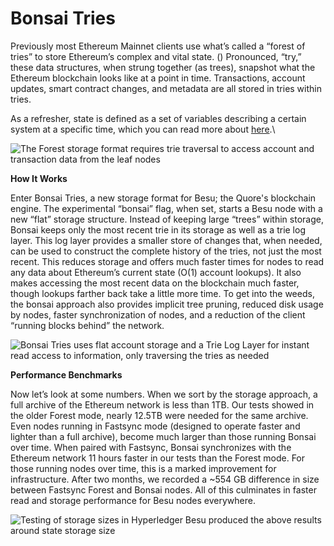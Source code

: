 # Bonsai Tries

Previously most Ethereum Mainnet clients use what’s called a “forest of tries” to store Ethereum’s complex and vital state. () Pronounced, “try,” these data structures, when strung together (as trees), snapshot what the Ethereum blockchain looks like at a point in time. Transactions, account updates, smart contract changes, and metadata are all stored in tries within tries.

As a refresher, state is defined as a set of variables describing a certain system at a specific time, which you can read more about [here](https://consensys.net/blog/blockchain-explained/want-to-really-understand-blockchain-you-need-to-understand-state/).\


![The Forest storage format requires trie traversal to access account and transaction data from the leaf nodes](https://cdn.consensys.net/uploads/2021/10/05164950/Bonsai-7.png)

**How It Works**

Enter Bonsai Tries, a new storage format for Besu; the Quore's blockchain engine. The experimental “bonsai” flag, when set, starts a Besu node with a new “flat” storage structure. Instead of keeping large “trees” within storage, Bonsai keeps only the most recent trie in its storage as well as a trie log layer. This log layer provides a smaller store of changes that, when needed, can be used to construct the complete history of the tries, not just the most recent. This reduces storage and offers much faster times for nodes to read any data about Ethereum’s current state (O(1) account lookups). It also makes accessing the most recent data on the blockchain much faster, though lookups farther back take a little more time. To get into the weeds, the bonsai approach also provides implicit tree pruning, reduced disk usage by nodes, faster synchronization of nodes, and a reduction of the client “running blocks behind” the network.

![Bonsai Tries uses flat account storage and a Trie Log Layer for instant read access to information, only traversing the tries as needed](https://cdn.consensys.net/uploads/2021/10/05165500/Bonsai-8-1.png)

**Performance Benchmarks**&#x20;

Now let’s look at some numbers. When we sort by the storage approach, a full archive of the Ethereum network is less than 1TB. Our tests showed in the older Forest mode, nearly 12.5TB were needed for the same archive. Even nodes running in Fastsync mode (designed to operate faster and lighter than a full archive), become much larger than those running Bonsai over time. When paired with Fastsync, Bonsai synchronizes with the Ethereum network 11 hours faster in our tests than the Forest mode. For those running nodes over time, this is a marked improvement for infrastructure. After two months, we recorded a \~554 GB difference in size between Fastsync Forest and Bonsai nodes. All of this culminates in faster read and storage performance for Besu nodes everywhere.&#x20;

![Testing of storage sizes in Hyperledger Besu produced the above results around state storage size](https://lh3.googleusercontent.com/94hOfhsF-z-NptfDI4rgeX\_vr7NpcLyVvS5JzGC6RHdDxq63pt9UeJvmei3tVFKnGy4dRnQiMoOMI8Hi-QuwrHuKdKVFve8zcYdOdJ9z2SFDm1c20g6-MhXBmd4csmenih\_nwQmF=s0)



